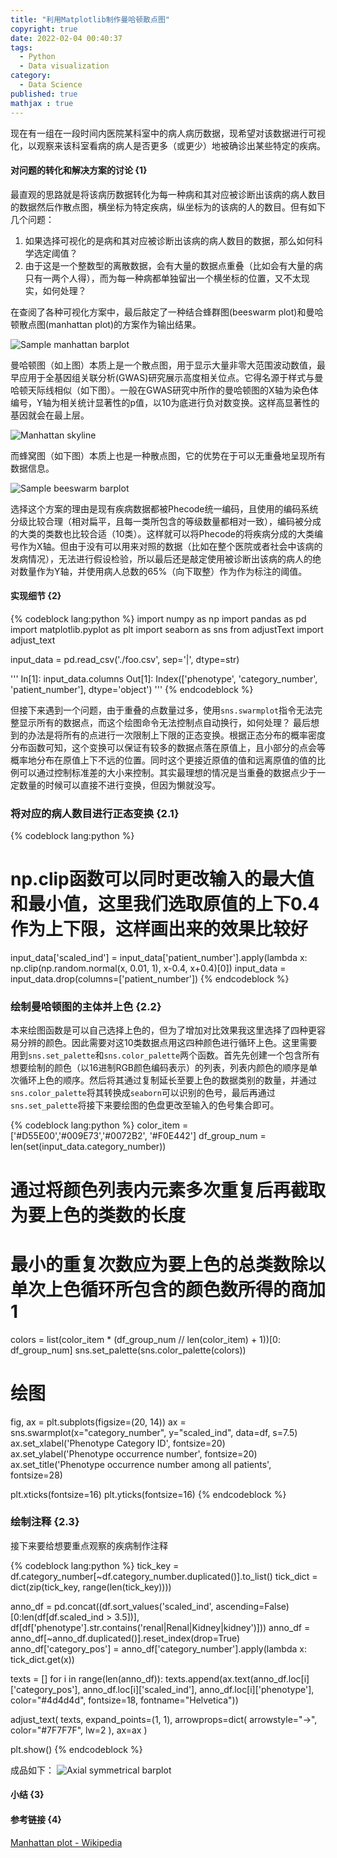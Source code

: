 ```yaml
---
title: "利用Matplotlib制作曼哈顿散点图"
copyright: true
date: 2022-02-04 00:40:37
tags: 
  - Python
  - Data visualization
category:
  - Data Science
published: true
mathjax : true
---
```


现在有一组在一段时间内医院某科室中的病人病历数据，现希望对该数据进行可视化，以观察来该科室看病的病人是否更多（或更少）地被确诊出某些特定的疾病。

<!-- more -->

#### 对问题的转化和解决方案的讨论 {1}

最直观的思路就是将该病历数据转化为每一种病和其对应被诊断出该病的病人数目的数据然后作散点图，横坐标为特定疾病，纵坐标为的该病的人的数目。但有如下几个问题：
1. 如果选择可视化的是病和其对应被诊断出该病的病人数目的数据，那么如何科学选定阈值？
2. 由于这是一个整数型的离散数据，会有大量的数据点重叠（比如会有大量的病只有一两个人得），而为每一种病都单独留出一个横坐标的位置，又不太现实，如何处理？

在查阅了各种可视化方案中，最后敲定了一种结合蜂群图(beeswarm plot)和曼哈顿散点图(manhattan plot)的方案作为输出结果。

![Sample manhattan barplot](/images/python-manhattan.webp)

曼哈顿图（如上图）本质上是一个散点图，用于显示大量非零大范围波动数值，最早应用于全基因组关联分析(GWAS)研究展示高度相关位点。它得名源于样式与曼哈顿天际线相似（如下图）。一般在GWAS研究中所作的曼哈顿图的X轴为染色体编号，Y轴为相关统计显著性的p值，以10为底进行负对数变换。这样高显著性的基因就会在最上层。

![Manhattan skyline](/images/manhattan-skyline.png)

而蜂窝图（如下图）本质上也是一种散点图，它的优势在于可以无重叠地呈现所有数据信息。

![Sample beeswarm barplot](/images/ggbeeswarm-color.png)

选择这个方案的理由是现有疾病数据都被Phecode统一编码，且使用的编码系统分级比较合理（相对扁平，且每一类所包含的等级数量都相对一致），编码被分成的大类的类数也比较合适（10类）。这样就可以将Phecode的将疾病分成的大类编号作为X轴。但由于没有可以用来对照的数据（比如在整个医院或者社会中该病的发病情况），无法进行假设检验，所以最后还是敲定使用被诊断出该病的病人的绝对数量作为Y轴，并使用病人总数的65%（向下取整）作为作为标注的阈值。

#### 实现细节 {2}
{% codeblock lang:python %}
import numpy as np
import pandas as pd
import matplotlib.pyplot as plt
import seaborn as sns
from adjustText import adjust_text

input_data = pd.read_csv('./foo.csv', sep='|', dtype=str)

'''
In[1]: input_data.columns
Out[1]: Index(['phenotype', 'category_number', 'patient_number'], dtype='object')
'''
{% endcodeblock %}

但接下来遇到一个问题，由于重叠的点数量过多，使用`sns.swarmplot`指令无法完整显示所有的数据点，而这个绘图命令无法控制点自动换行，如何处理？
最后想到的办法是将所有的点进行一次限制上下限的正态变换。根据正态分布的概率密度分布函数可知，这个变换可以保证有较多的数据点落在原值上，且小部分的点会等概率地分布在原值上下不远的位置。同时这个更接近原值的值和远离原值的值的比例可以通过控制标准差的大小来控制。其实最理想的情况是当重叠的数据点少于一定数量的时候可以直接不进行变换，但因为懒就没写。

### 将对应的病人数目进行正态变换 {2.1}
{% codeblock lang:python %}
# np.clip函数可以同时更改输入的最大值和最小值，这里我们选取原值的上下0.4作为上下限，这样画出来的效果比较好
input_data['scaled_ind'] = input_data['patient_number'].apply(lambda x: np.clip(np.random.normal(x, 0.01, 1), x-0.4, x+0.4)[0])
input_data = input_data.drop(columns=['patient_number'])
{% endcodeblock %}

### 绘制曼哈顿图的主体并上色 {2.2}
本来绘图函数是可以自己选择上色的，但为了增加对比效果我这里选择了四种更容易分辨的颜色。因此需要对这10类数据点用这四种颜色进行循环上色。这里需要用到`sns.set_palette`和`sns.color_palette`两个函数。首先先创建一个包含所有想要绘制的颜色（以16进制RGB颜色编码表示）的列表，列表内颜色的顺序是单次循环上色的顺序。然后将其通过复制延长至要上色的数据类别的数量，并通过`sns.color_palette`将其转换成`seaborn`可以识别的色号，最后再通过`sns.set_palette`将接下来要绘图的色盘更改至输入的色号集合即可。

{% codeblock lang:python %}
color_item = ['#D55E00','#009E73','#0072B2', '#F0E442']
df_group_num = len(set(input_data.category_number))
# 通过将颜色列表内元素多次重复后再截取为要上色的类数的长度
# 最小的重复次数应为要上色的总类数除以单次上色循环所包含的颜色数所得的商加1
colors = list(color_item * (df_group_num // len(color_item) + 1))[0: df_group_num]
sns.set_palette(sns.color_palette(colors))

# 绘图
fig, ax = plt.subplots(figsize=(20, 14))
ax = sns.swarmplot(x="category_number", y="scaled_ind", data=df, s=7.5)
ax.set_xlabel('Phenotype Category ID', fontsize=20)
ax.set_ylabel('Phenotype occurrence number', fontsize=20)
ax.set_title('Phenotype occurrence number among all patients', fontsize=28)

plt.xticks(fontsize=16)
plt.yticks(fontsize=16)
{% endcodeblock %}

### 绘制注释 {2.3}
接下来要给想要重点观察的疾病制作注释

{% codeblock lang:python %}
tick_key = df.category_number[~df.category_number.duplicated()].to_list()
tick_dict = dict(zip(tick_key, range(len(tick_key))))

anno_df = pd.concat((df.sort_values('scaled_ind', ascending=False)[0:len(df[df.scaled_ind > 3.5])],
                     df[df['phenotype'].str.contains('renal|Renal|Kidney|kidney')]))
anno_df = anno_df[~anno_df.duplicated()].reset_index(drop=True)
anno_df['category_pos'] = anno_df['category_number'].apply(lambda x: tick_dict.get(x))

texts = []
for i in range(len(anno_df)):
    texts.append(ax.text(anno_df.loc[i]['category_pos'], anno_df.loc[i]['scaled_ind'], anno_df.loc[i]['phenotype'],
                             color="#4d4d4d", fontsize=18, fontname="Helvetica"))

adjust_text(
    texts,
    expand_points=(1, 1),
    arrowprops=dict(
        arrowstyle="->",
        color="#7F7F7F",
        lw=2
    ),
    ax=ax
)

plt.show()
{% endcodeblock %}

成品如下：
![Axial symmetrical barplot](/images/barplot.png)

#### 小结 {3}

#### 参考链接 {4}
[Manhattan plot - Wikipedia](https://en.wikipedia.org/wiki/Manhattan_plot)